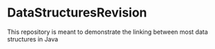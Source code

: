 # DataStructuresRevision
This repository is meant to demonstrate the linking between most data structures in Java
